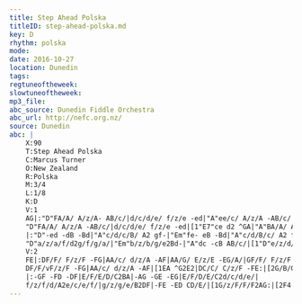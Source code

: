 ```yaml
---
title: Step Ahead Polska
titleID: step-ahead-polska.md
key: D
rhythm: polska
mode:
date: 2016-10-27
location: Dunedin
tags:
regtuneoftheweek:
slowtuneoftheweek:
mp3_file:
abc_source: Dunedin Fiddle Orchestra
abc_url: http://nefc.org.nz/
source: Dunedin
abc: |
    X:90
    T:Step Ahead Polska
    C:Marcus Turner
    O:New Zealand
    R:Polska
    M:3/4
    L:1/8
    K:D
    V:1
    AG|:"D"FA/A/ A/z/A- AB/c/|d/c/d/e/ f/z/e -ed|"A"ee/c/ A/z/A -AB/c/|"D"ed/d/ d/z/A -AG|
    "D"FA/A/ A/z/A -AB/c/|d/c/d/e/ f/z/e -ed|[1"E7"ce d2 ^GA|"A"BA/A/ A/z/A -AG:|[2"A"e/f/e/c/ A/z/A -AB/c/|"D"d4fe|
    |:"D"-ed -dB -Bd|"A"c/d/c/B/ A2 gf-|"Em"fe- eB -Bd|"A"c/d/B/c/ A2 f/e/f/g/|
    "D"a/z/a/f/d2g/f/g/a/|"Em"b/z/b/g/e2Bd-|"A"dc -cB AB/c/|[1"D"e/z/d/d/ d2fe:|[2"D"d4|]
    V:2
    FE|:DF/F/ F/z/F -FG|AA/c/ d/z/A -AF|AA/G/ E/z/E -EG/A/|GF/F/ F/z/F -FE|
    DF/F/vF/z/F -FG|AA/c/ d/z/A -AF|[1EA ^G2E2|DC/C/ C/z/F -FE:|[2G/B/G/E/ C/z/C -CD/E/|F4AG|
    |:-GF -FD -DF|E/F/E/D/C2BA|-AG -GE -EG|E/F/D/E/C2d/c/d/e/|
    f/z/f/d/A2e/c/e/f/|g/z/g/e/B2DF|-FE -ED CD/E/|[1G/z/F/F/F2AG:|[2F4|]
---
```

